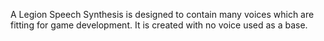 A Legion Speech Synthesis is designed to contain many voices which are fitting for game development.
It is created with no voice used as a base.
